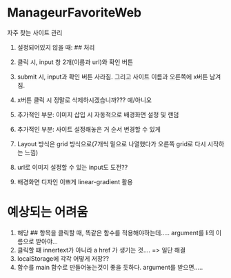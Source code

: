 # ManageurFavoriteWeb
자주 찾는 사이트 관리

1. 설정되어있지 않을 때: ## 처리

2. 클릭 시, input 창 2개(이름과 url)와 확인 버튼
3. submit 시, input과 확인 버튼 사라짐. 그리고 사이트 이름과 오른쪽에 x버튼 남겨짐.   
4. x버튼 클릭 시 정말로 삭제하시겠습니까??? 예/아니오
5. 추가적인 부분: 이미지 삽입 시 자동적으로 배경화면 설정 및 랜덤
6. 추가적인 부분: 사이트 설정해놓은 거 순서 변경할 수 있게
7. Layout 방식은 grid 방식으로(7개씩 밑으로 나열했다가 오른쪽 grid로 다시 시작하는 느낌)
8. url로 이미지 설정할 수 있는 input도 도전?? 
9. 배경화면 디자인 이쁘게 linear-gradient 활용



# 예상되는 어려움
1. 해당 ## 항목을 클릭할 때, 똑같은 함수를 적용해야하는데..... argument를 li의 이름으로 받아야...
2. 클릭할 떄 innertext가 아니라 a href 가 생기는 것.... => 일단 해결
3. localStorage에 각각 어떻게 저장??
4. 함수를 main 함수로 만들어놓는것이 좋을 듯하다. argument를 받으면.....
